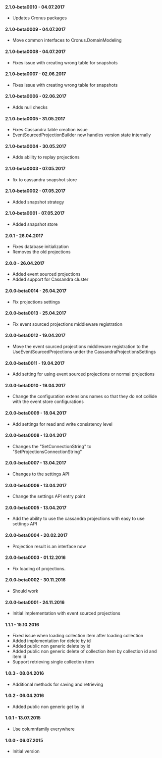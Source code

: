#### 2.1.0-beta0010 - 04.07.2017
* Updates Cronus packages

#### 2.1.0-beta0009 - 04.07.2017
* Move common interfaces to Cronus.DomainModeling

#### 2.1.0-beta0008 - 04.07.2017
* Fixes issue with creating wrong table for snapshots

#### 2.1.0-beta0007 - 02.06.2017
* Fixes issue with creating wrong table for snapshots

#### 2.1.0-beta0006 - 02.06.2017
* Adds null checks

#### 2.1.0-beta0005 - 31.05.2017
* Fixes Cassandra table creation issue
* EventSourcedProjectionBuilder now handles version state internally

#### 2.1.0-beta0004 - 30.05.2017
* Adds ability to replay projections

#### 2.1.0-beta0003 - 07.05.2017
* fix to cassandra snapshot store

#### 2.1.0-beta0002 - 07.05.2017
* Added snapshot strategy

#### 2.1.0-beta0001 - 07.05.2017
* Added snapshot store

#### 2.0.1 - 26.04.2017
* Fixes database initialization
* Removes the old projections

#### 2.0.0 - 26.04.2017
* Added event sourced projections
* Added support for Cassandra cluster

#### 2.0.0-beta0014 - 26.04.2017
* Fix projections settings

#### 2.0.0-beta0013 - 25.04.2017
* Fix event sourced projections middleware registration

#### 2.0.0-beta0012 - 19.04.2017
* Move the event sourced projections middleware registration to the UseEventSourcedProjections under the CassandraProjectionsSettings

#### 2.0.0-beta0011 - 19.04.2017
* Add setting for using event sourced projections or normal projections

#### 2.0.0-beta0010 - 19.04.2017
* Change the configuration extensions names so that they do not collide with the event store configurations

#### 2.0.0-beta0009 - 18.04.2017
* Add settings for read and write consistency level

#### 2.0.0-beta0008 - 13.04.2017
* Changes the "SetConnectionString" to "SetProjectionsConnectionString"

#### 2.0.0-beta0007 - 13.04.2017
* Changes to the settings API

#### 2.0.0-beta0006 - 13.04.2017
* Change the settings API entry point

#### 2.0.0-beta0005 - 13.04.2017
* Add the ability to use the cassandra projections with easy to use settings API

#### 2.0.0-beta0004 - 20.02.2017
* Projection result is an interface now

#### 2.0.0-beta0003 - 01.12.2016
* Fix loading of projections.

#### 2.0.0-beta0002 - 30.11.2016
* Should work

#### 2.0.0-beta0001 - 24.11.2016
* Initial implementation with event sourced projections

#### 1.1.1 - 15.10.2016
* Fixed issue when loading collection item after loading collection
* Added implementation for delete by id
* Added public non generic delete by id
* Added public non generic delete of collection item by collection id and item id
* Support retrieving single collection item

#### 1.0.3 - 08.04.2016
* Additional methods for saving and retrieving

#### 1.0.2 - 06.04.2016
* Added public non generic get by id

#### 1.0.1 - 13.07.2015
* Use columnfamily everywhere

#### 1.0.0 - 06.07.2015
* Initial version

